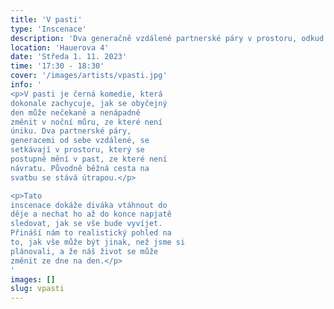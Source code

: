 ```yaml
---
title: 'V pasti'
type: 'Inscenace'
description: 'Dva generačně vzdálené partnerské páry v prostoru, odkud není úniku. Tato párová idylka se změní z obyčejné cesty na svatbu v noční můru.'
location: 'Hauerova 4'
date: 'Středa 1. 11. 2023'
time: '17:30 - 18:30'
cover: '/images/artists/vpasti.jpg'
info: '
<p>V pasti je černá komedie, která
dokonale zachycuje, jak se obyčejný
den může nečekaně a nenápadně
změnit v noční můru, ze které není
úniku. Dva partnerské páry,
generacemi od sebe vzdálené, se
setkávají v prostoru, který se
postupně mění v past, ze které není
návratu. Původně běžná cesta na
svatbu se stává útrapou.</p>

<p>Tato
inscenace dokáže diváka vtáhnout do
děje a nechat ho až do konce napjatě
sledovat, jak se vše bude vyvíjet.
Přináší nám to realistický pohled na
to, jak vše může být jinak, než jsme si
plánovali, a že náš život se může
změnit ze dne na den.</p>
'
images: []
slug: vpasti
---
```


